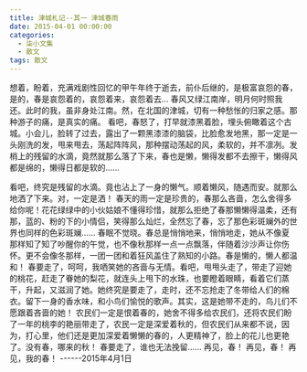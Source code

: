 ```yaml
---
title: 津城札记--其一 津城春雨
date: 2015-04-01 00:00:00
categories:
  - 柒小文集
  - 散文
tags: 散文
---
```

想着，盼着，充满戏剧性回忆的甲午年终于逝去，前仆后继的，是极富哀怨的春，是的，春是哀怨着的，哀怨着来，哀怨着去...
春风又绿江南岸，明月何时照我还。此时的我，虽非身处江南。然，在北国的津城，切有一种愁怅的归家之感。那种游子的痛，是真实的痛。
看吧，春怒了，打早就漆黑着脸，埋头俯瞰着这个古城。小会儿，脸转了过去，露出了一颗黑漆漆的脑袋，比脸愈发地黑，那一定是一头刚洗的发，甩来甩去，荡起阵阵风，那种摆动荡起的风，柔软的，并不凛冽。发梢上的残留的水滴，竟然就那么落了下来，春也是懒，懒得发都不去擦干，懒得风都是绵的，懒得日都是软的......
<!-- more -->
看吧，终究是残留的水滴。竟也沾上了一身的懒气。顺着懒风，随遇而安。就那么地洒了下来。对，一定是洒！
春天的雨一定是珍贵的，春那么吝啬，怎么舍得多给你呢！花花绿绿中的小伙姑娘不懂得珍惜，就那么拒绝了春那懒懒得温柔，还有那，蓝的、粉的下的小情侣，笑得那么灿烂，全然忘了春，忘了那色彩斑斓外的世界也同样的色彩斑斓......
春眠不觉晓。春总是悄悄地来，悄悄地走，她从不像夏那样知了知了吵醒你的午觉，也不像秋那样一点一点飘落，伴随着沙沙声让你伤怀。更不会像冬那样，一团一团和着狂风盖住了熟知的小路。春是懒的，懒人都温和！
春要走了，呵呵，我哂笑她的吝啬与无情。看吧，甩甩头走了，带走了迎她的桃花，赶走了眷她的梨花，就连头上甩下的水珠，也要瞪着眼睛，看着它们蒸干，升起，又滋润了她。她终究是要走了，走时，还不忘抢走了冬带给人们的棉衣。留下一身的香水味，和小鸟们愉悦的歌声。其实，这是她带不走的，鸟儿们不愿跟着吝啬的她！
农民们一定是恨着春的，她舍不得多给农民们，还将农民们盼了一年的桃李的艳丽带走了，农民一定是深爱着秋的，但农民们从来都不说，因为，打心里，他们还是更加深爱着懒懒的春的，人更精神了，脸上的花儿也更艳了。没有春，哪来的秋！
春要走了，谁也无法挽留......
再见，春！
再见，春！
再见，我的春！
------2015年4月1日
